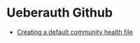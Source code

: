 # Ueberauth Github

- [Creating a default community health file](https://docs.github.com/en/communities/setting-up-your-project-for-healthy-contributions/creating-a-default-community-health-file)
